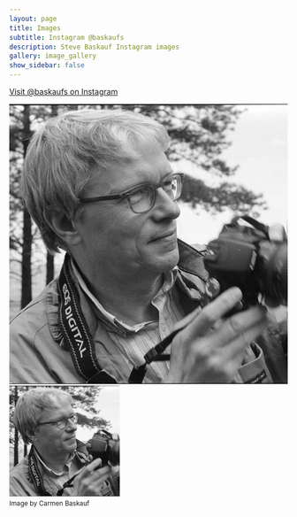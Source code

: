 ```yaml
---
layout: page
title: Images
subtitle: Instagram @baskaufs
description: Steve Baskauf Instagram images
gallery: image_gallery
show_sidebar: false
---
```


[Visit @baskaufs on Instagram](https://www.instagram.com/baskaufs/)

![Steve Baskauf profile photo](/img/profile-pic-carmen-small.jpg)
<img src="/img/profile-pic-carmen-small.jpg" alt="Steve Baskauf profile photo" width="200"><br/>
<small>Image by Carmen Baskauf</small>

